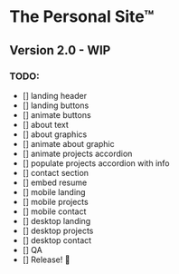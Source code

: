 # The Personal Site™
## Version 2.0 - WIP

### TODO:
- [] landing header
- [] landing buttons
- [] animate buttons
- [] about text
- [] about graphics
- [] animate about graphic
- [] animate projects accordion
- [] populate projects accordion with info
- [] contact section
- [] embed resume
- [] mobile landing
- [] mobile projects
- [] mobile contact
- [] desktop landing
- [] desktop projects
- [] desktop contact
- [] QA
- [] Release! 🎉

